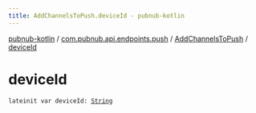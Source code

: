 ```yaml
---
title: AddChannelsToPush.deviceId - pubnub-kotlin
---
```


[pubnub-kotlin](../../index.html) / [com.pubnub.api.endpoints.push](../index.html) / [AddChannelsToPush](index.html) / [deviceId](./device-id.html)

# deviceId

`lateinit var deviceId: `[`String`](https://kotlinlang.org/api/latest/jvm/stdlib/kotlin/-string/index.html)